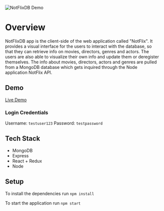 ![NotFlixDB Demo](demo/notflixdb-demo.gif)

# Overview

NotFlixDB app is the client-side of the web application called "NotFlix".
It provides a visual interface for the users to interact with the database, so that they can retrieve info on movies, directors, genres and actors.
The users are also able to visualize their own info and update them or deregister themselves.
The info about movies, directors, actors and genres are pulled from a MongoDB database which gets inquired through the Node application NotFlix API.

## Demo

[Live Demo](https://notflix-db.netlify.app/)

### Login Credentials

Username: `testuser123`
Password: `testpassword`

## Tech Stack

- MongoDB
- Express
- React + Redux
- Node

## Setup

To install the dependencies run
`npm install`

To start the application run
`npm start`
